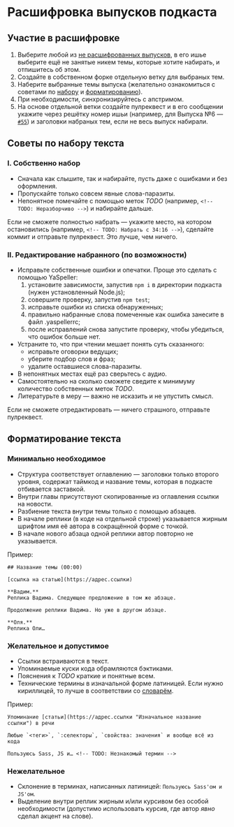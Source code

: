 # Расшифровка выпусков подкаста

## Участие в расшифровке

1. Выберите любой из [не расшифрованных выпусков](https://github.com/web-standards-ru/podcast/issues?q=is%3Aissue+is%3Aopen+label%3AРасшифровка), в его ишье выберите ещё не занятые никем темы, которые хотите набирать, и отпишитесь об этом.
2. Создайте в собственном форке отдельную ветку для выбраных тем.
3. Наберите выбранные темы выпуска (желательно ознакомиться с советами по [набору](#Советы-по-набору-текста) и [форматированию](#Форматирование-текста)).
4. При необходимости, синхронизируйтесь с апстримом.
5. На основе отдельной ветки создайте пулреквест и в его сообщении укажите через решётку номер ишьи (например, для Выпуска №6 — [`#55`](https://github.com/web-standards-ru/podcast/pull/145#issue-196443134)) и заголовки набраных тем, если не весь выпуск набирали.

## Советы по набору текста

### I. Собственно набор

- Сначала как слышите, так и набирайте, пусть даже с ошибками и без оформления.
- Пропускайте только совсем явные слова-паразиты.
- Непонятное помечайте с помощью меток _TODO_ (например, `<!-- TODO: Неразборчиво -->`) и набирайте дальше.

Если не сможете полностью набрать — укажите место, на котором остановились (например, `<!-- TODO: Набрать с 34:16 -->`), сделайте коммит и отправьте пулреквест. Это лучше, чем ничего.

### II. Редактирование набранного (по возможности)

- Исправьте собственные ошибки и опечатки. Проще это сделать с помощью YaSpeller:
  1. установите зависимости, запустив `npm i` в директории подкаста (нужен установленный Node.js);
  2. совершите проверку, запустив `npm test`;
  3. исправьте ошибки из списка обнаруженных;
  4. правильно набранные слова помеченные как ошибка занесите в файл .yaspellerrc;
  5. после исправлений снова запустите проверку, чтобы убедиться, что ошибок больше нет.
- Устраните то, что при чтении мешает понять суть сказанного:
  - исправьте оговорки ведущих;
  - уберите подбор слов и фраз;
  - удалите оставшиеся слова-паразиты.
- В непонятных местах ещё раз сверьтесь с аудио.
- Самостоятельно на сколько сможете сведите к минимуму количество собственных меток *TODO*.
- Литературьте в меру — важно не исказить и не упустить смысл.

Если не сможете отредактировать — ничего страшного, отправьте пулреквест.

## Форматирование текста

### Минимально необходимое

- Структура соответствует оглавлению — заголовки только второго уровня, содержат таймкод и название темы, которая в подкасте отбивается заставкой.
- Внутри главы присутствуют скопированные из оглавления ссылки на новости.
- Разбиение текста внутри темы только с помощью абзацев.
- В начале реплики (в коде на отдельной строке) указывается жирным шрифтом имя её автора в сокращённой форме с точкой.
- В начале нового абзаца одной реплики автор повторно не указывается.

Пример:

```
## Название темы (00:00)

[ссылка на статью](https://адрес.ссылки)

**Вадим.**
Реплика Вадима. Следующее предложение в том же абзаце.

Продолжение реплики Вадима. Но уже в другом абзаце.

**Оля.**
Реплика Оли…
```

### Желательное и допустимое

- Ссылки встраиваются в текст.
- Упоминаемые куски кода обрамляются бэктиками.
- Пояснения к _TODO_ краткие и понятные всем.
- Технические термины в изначальной форме латиницей. Если нужно кириллицей, то лучше в соответствии со [словарём](https://github.com/web-standards-ru/dictionary/blob/master/dictionary.md).

Пример:

```
Упоминание [статьи](https://адрес.ссылки "Изначальное название ссылки") в речи

Любые `<теги>`, `:селекторы`, `свойства: значения` и вообще всё из кода

Пользуюсь Sass, JS и… <!-- TODO: Незнакомый термин -->
```

### Нежелательное

- Склонение в терминах, написанных латиницей: `Пользуюсь Sass'ом и JS'ом`.
- Выделение внутри реплик жирным и/или курсивом без особой необходимости (допустимо использовать курсив, где автор _явно_ сделал акцент на слове).
